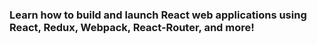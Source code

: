  ### Learn how to build and launch React web applications using React, Redux, Webpack, React-Router, and more!